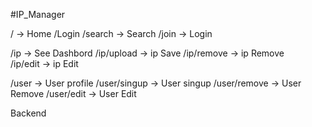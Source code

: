 #IP_Manager

/ -> Home
/Login
/search -> Search
/join -> Login

/ip -> See Dashbord
/ip/upload -> ip Save
/ip/remove -> ip Remove  
/ip/edit -> ip Edit


/user -> User profile
/user/singup  -> User singup
/user/remove -> User Remove
/user/edit -> User Edit


Backend
